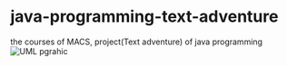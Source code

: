# java-programming-text-adventure
the courses of MACS, project(Text adventure) of java programming
![UML pgrahic](https://picture-zjy.oss-cn-beijing.aliyuncs.com/Text%20Adventure%20UML.drawio%20%282%29.png)
